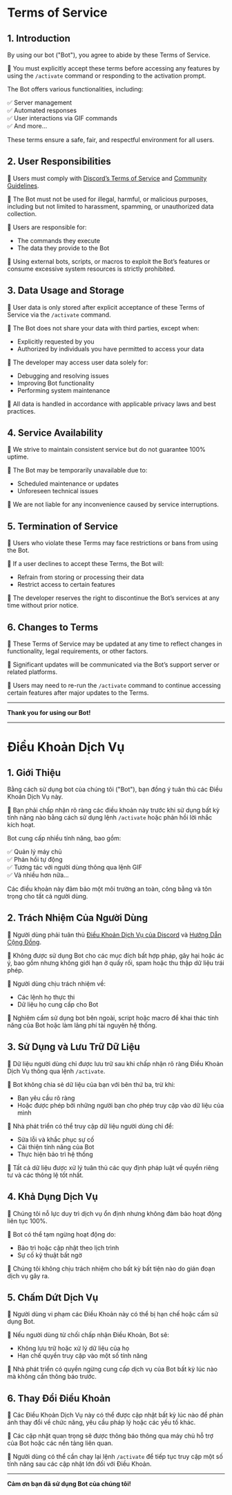# Terms of Service

## 1. Introduction

By using our bot ("Bot"), you agree to abide by these Terms of Service.

📌 You must explicitly accept these terms before accessing any features by using the `/activate` command or responding to the activation prompt.

The Bot offers various functionalities, including:

✅ Server management  
✅ Automated responses  
✅ User interactions via GIF commands  
✅ And more...

These terms ensure a safe, fair, and respectful environment for all users.

## 2. User Responsibilities

🔹 Users must comply with [Discord’s Terms of Service](https://discord.com/terms) and [Community Guidelines](https://discord.com/guidelines).  

🔹 The Bot must not be used for illegal, harmful, or malicious purposes, including but not limited to harassment, spamming, or unauthorized data collection.

🔹 Users are responsible for:  
- The commands they execute  
- The data they provide to the Bot  

🔹 Using external bots, scripts, or macros to exploit the Bot’s features or consume excessive system resources is strictly prohibited.

## 3. Data Usage and Storage

🔹 User data is only stored after explicit acceptance of these Terms of Service via the `/activate` command.  

🔹 The Bot does not share your data with third parties, except when:  
- Explicitly requested by you  
- Authorized by individuals you have permitted to access your data  

🔹 The developer may access user data solely for:  
- Debugging and resolving issues  
- Improving Bot functionality  
- Performing system maintenance  

🔹 All data is handled in accordance with applicable privacy laws and best practices.

## 4. Service Availability

🔹 We strive to maintain consistent service but do not guarantee 100% uptime.  

🔹 The Bot may be temporarily unavailable due to:  
- Scheduled maintenance or updates  
- Unforeseen technical issues  

🔹 We are not liable for any inconvenience caused by service interruptions.

## 5. Termination of Service

🔹 Users who violate these Terms may face restrictions or bans from using the Bot.  

🔹 If a user declines to accept these Terms, the Bot will:  
- Refrain from storing or processing their data  
- Restrict access to certain features  

🔹 The developer reserves the right to discontinue the Bot’s services at any time without prior notice.

## 6. Changes to Terms

🔹 These Terms of Service may be updated at any time to reflect changes in functionality, legal requirements, or other factors.  

🔹 Significant updates will be communicated via the Bot’s support server or related platforms.  

🔹 Users may need to re-run the `/activate` command to continue accessing certain features after major updates to the Terms.

---

**Thank you for using our Bot!**

---

# Điều Khoản Dịch Vụ

## 1. Giới Thiệu

Bằng cách sử dụng bot của chúng tôi ("Bot"), bạn đồng ý tuân thủ các Điều Khoản Dịch Vụ này.

📌 Bạn phải chấp nhận rõ ràng các điều khoản này trước khi sử dụng bất kỳ tính năng nào bằng cách sử dụng lệnh `/activate` hoặc phản hồi lời nhắc kích hoạt.

Bot cung cấp nhiều tính năng, bao gồm:  

✅ Quản lý máy chủ  
✅ Phản hồi tự động  
✅ Tương tác với người dùng thông qua lệnh GIF  
✅ Và nhiều hơn nữa...  

Các điều khoản này đảm bảo một môi trường an toàn, công bằng và tôn trọng cho tất cả người dùng.

## 2. Trách Nhiệm Của Người Dùng

🔹 Người dùng phải tuân thủ [Điều Khoản Dịch Vụ của Discord](https://discord.com/terms) và [Hướng Dẫn Cộng Đồng](https://discord.com/guidelines).  

🔹 Không được sử dụng Bot cho các mục đích bất hợp pháp, gây hại hoặc ác ý, bao gồm nhưng không giới hạn ở quấy rối, spam hoặc thu thập dữ liệu trái phép.

🔹 Người dùng chịu trách nhiệm về:  
- Các lệnh họ thực thi  
- Dữ liệu họ cung cấp cho Bot  

🔹 Nghiêm cấm sử dụng bot bên ngoài, script hoặc macro để khai thác tính năng của Bot hoặc làm lãng phí tài nguyên hệ thống.

## 3. Sử Dụng và Lưu Trữ Dữ Liệu

🔹 Dữ liệu người dùng chỉ được lưu trữ sau khi chấp nhận rõ ràng Điều Khoản Dịch Vụ thông qua lệnh `/activate`.  

🔹 Bot không chia sẻ dữ liệu của bạn với bên thứ ba, trừ khi:  
- Bạn yêu cầu rõ ràng  
- Hoặc được phép bởi những người bạn cho phép truy cập vào dữ liệu của mình  

🔹 Nhà phát triển có thể truy cập dữ liệu người dùng chỉ để:  
- Sửa lỗi và khắc phục sự cố  
- Cải thiện tính năng của Bot  
- Thực hiện bảo trì hệ thống  

🔹 Tất cả dữ liệu được xử lý tuân thủ các quy định pháp luật về quyền riêng tư và các thông lệ tốt nhất.

## 4. Khả Dụng Dịch Vụ

🔹 Chúng tôi nỗ lực duy trì dịch vụ ổn định nhưng không đảm bảo hoạt động liên tục 100%.  

🔹 Bot có thể tạm ngừng hoạt động do:  
- Bảo trì hoặc cập nhật theo lịch trình  
- Sự cố kỹ thuật bất ngờ  

🔹 Chúng tôi không chịu trách nhiệm cho bất kỳ bất tiện nào do gián đoạn dịch vụ gây ra.

## 5. Chấm Dứt Dịch Vụ

🔹 Người dùng vi phạm các Điều Khoản này có thể bị hạn chế hoặc cấm sử dụng Bot.  

🔹 Nếu người dùng từ chối chấp nhận Điều Khoản, Bot sẽ:  
- Không lưu trữ hoặc xử lý dữ liệu của họ  
- Hạn chế quyền truy cập vào một số tính năng  

🔹 Nhà phát triển có quyền ngừng cung cấp dịch vụ của Bot bất kỳ lúc nào mà không cần thông báo trước.

## 6. Thay Đổi Điều Khoản

🔹 Các Điều Khoản Dịch Vụ này có thể được cập nhật bất kỳ lúc nào để phản ánh thay đổi về chức năng, yêu cầu pháp lý hoặc các yếu tố khác.  

🔹 Các cập nhật quan trọng sẽ được thông báo thông qua máy chủ hỗ trợ của Bot hoặc các nền tảng liên quan.  

🔹 Người dùng có thể cần chạy lại lệnh `/activate` để tiếp tục truy cập một số tính năng sau các cập nhật lớn đối với Điều Khoản.

---

**Cảm ơn bạn đã sử dụng Bot của chúng tôi!**
